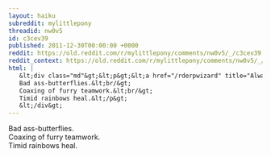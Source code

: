 ```yaml
---
layout: haiku
subreddit: mylittlepony
threadid: nw0v5
id: c3cev39
published: 2011-12-30T00:00:00 +0000
reddit: https://old.reddit.com/r/mylittlepony/comments/nw0v5/_/c3cev39
reddit_context: https://old.reddit.com/r/mylittlepony/comments/nw0v5/_/c3cev39?context=3
html: |
   &lt;div class="md"&gt;&lt;p&gt;&lt;a href="/rderpwizard" title="Always Relevant / Applejack Will Be Confused / Paper Bag Princess"&gt;&lt;/a&gt;
   Bad ass-butterflies.&lt;br/&gt;
   Coaxing of furry teamwork.&lt;br/&gt;
   Timid rainbows heal.&lt;/p&gt;
   &lt;/div&gt;
---
```


[](/rderpwizard "Always Relevant / Applejack Will Be Confused / Paper Bag Princess")
Bad ass-butterflies.  
Coaxing of furry teamwork.  
Timid rainbows heal.